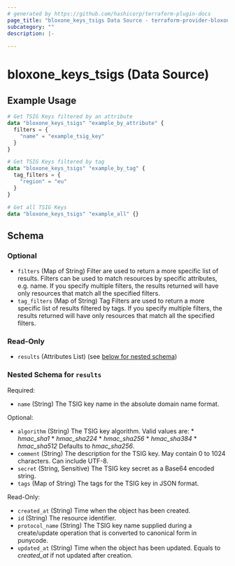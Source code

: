 ```yaml
---
# generated by https://github.com/hashicorp/terraform-plugin-docs
page_title: "bloxone_keys_tsigs Data Source - terraform-provider-bloxone"
subcategory: ""
description: |-
  
---
```


# bloxone_keys_tsigs (Data Source)



## Example Usage

```terraform
# Get TSIG Keys filtered by an attribute
data "bloxone_keys_tsigs" "example_by_attribute" {
  filters = {
    "name" = "example_tsig_key"
  }
}

# Get TSIG Keys filtered by tag
data "bloxone_keys_tsigs" "example_by_tag" {
  tag_filters = {
    "region" = "eu"
  }
}

# Get all TSIG Keys
data "bloxone_keys_tsigs" "example_all" {}
```

<!-- schema generated by tfplugindocs -->
## Schema

### Optional

- `filters` (Map of String) Filter are used to return a more specific list of results. Filters can be used to match resources by specific attributes, e.g. name. If you specify multiple filters, the results returned will have only resources that match all the specified filters.
- `tag_filters` (Map of String) Tag Filters are used to return a more specific list of results filtered by tags. If you specify multiple filters, the results returned will have only resources that match all the specified filters.

### Read-Only

- `results` (Attributes List) (see [below for nested schema](#nestedatt--results))

<a id="nestedatt--results"></a>
### Nested Schema for `results`

Required:

- `name` (String) The TSIG key name in the absolute domain name format.

Optional:

- `algorithm` (String) The TSIG key algorithm.  Valid values are: * _hmac_sha1_ * _hmac_sha224_ * _hmac_sha256_ * _hmac_sha384_ * _hmac_sha512_  Defaults to _hmac_sha256_.
- `comment` (String) The description for the TSIG key. May contain 0 to 1024 characters. Can include UTF-8.
- `secret` (String, Sensitive) The TSIG key secret as a Base64 encoded string.
- `tags` (Map of String) The tags for the TSIG key in JSON format.

Read-Only:

- `created_at` (String) Time when the object has been created.
- `id` (String) The resource identifier.
- `protocol_name` (String) The TSIG key name supplied during a create/update operation that is converted to canonical form in punycode.
- `updated_at` (String) Time when the object has been updated. Equals to _created_at_ if not updated after creation.

